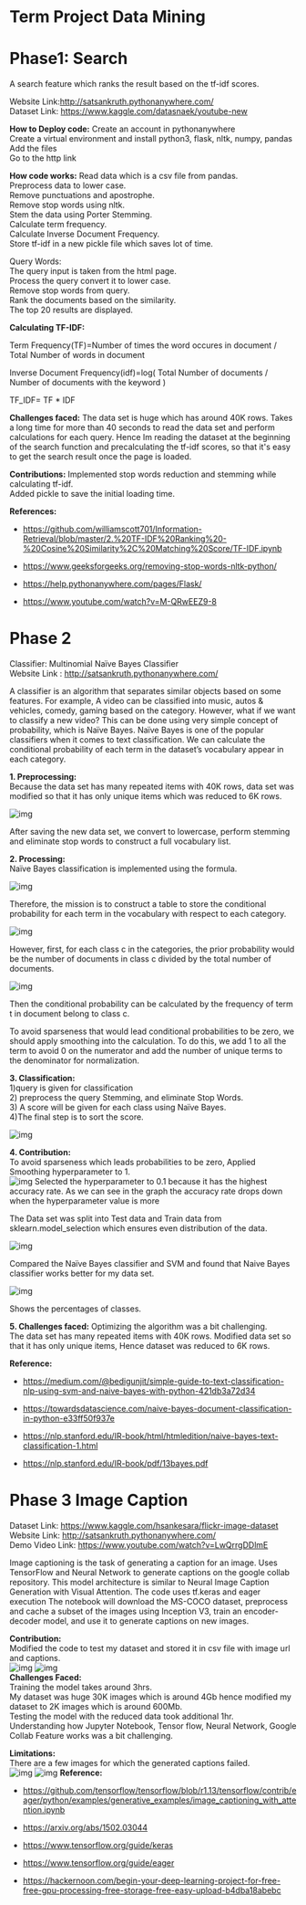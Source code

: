 # Term Project Data Mining
# Phase1: Search

A search feature which ranks the result based on the tf-idf scores.

Website Link:http://satsankruth.pythonanywhere.com/ <br>
Dataset Link: https://www.kaggle.com/datasnaek/youtube-new

**How to Deploy code:**
Create an account in pythonanywhere <br>
Create a virtual environment and install python3, flask, nltk, numpy, pandas <br>
Add the files <br>
Go to the http link <br>

**How code works:**
Read data which is a csv file from pandas.  <br>
Preprocess data to lower case. <br>
Remove punctuations and apostrophe. <br>
Remove stop words using nltk. <br>
Stem the data using Porter Stemming. <br>
Calculate term frequency. <br>
Calculate Inverse Document Frequency. <br>
Store tf-idf in a new pickle file which saves lot of time. <br>

Query Words: <br>
The query input is taken from the html page. <br>
Process the query convert it to lower case. <br>
Remove stop words from query. <br>
Rank the documents based on the similarity. <br>
The top 20 results are displayed. <br>

**Calculating TF-IDF:**

Term Frequency(TF)=Number of times the word occures in document / Total Number of words in document

Inverse Document Frequency(idf)=log( Total Number of documents / Number of documents with the keyword )

TF_IDF= TF * IDF


**Challenges faced:**
The data set is huge which has around 40K rows. Takes a long time for more than 40 seconds to read the data set and perform calculations for each query. Hence Im reading the dataset at the beginning of the search function and precalculating the tf-idf scores, so that it's easy to get the search result once the page is loaded.

**Contributions:**
Implemented stop words reduction and stemming while calculating tf-idf. <br>
Added pickle to save the initial loading time. <br>



**References:**
* https://github.com/williamscott701/Information-Retrieval/blob/master/2.%20TF-IDF%20Ranking%20-%20Cosine%20Similarity%2C%20Matching%20Score/TF-IDF.ipynb

* https://www.geeksforgeeks.org/removing-stop-words-nltk-python/

* https://help.pythonanywhere.com/pages/Flask/

* https://www.youtube.com/watch?v=M-QRwEEZ9-8




# Phase 2
Classifier: Multinomial Naïve Bayes Classifier<br>
Website Link : http://satsankruth.pythonanywhere.com/ <br>

A classifier is an algorithm that separates similar objects based on some features. For example, A video can be classified into music, autos & vehicles, comedy, gaming based on the category. However, what if we want to classify a new video? This can be done using very simple concept of probability, which is Naïve Bayes. Naïve Bayes is one of the popular classifiers when it comes to text classification. We can calculate the conditional probability of each term in the dataset’s vocabulary appear in each category.

**1. Preprocessing:** <br>
Because the data set has many repeated items with 40K rows, data set was modified so that it has only unique items which was reduced to 6K rows. 

![img](https://sathvik-sankruth.netlify.com/img/class1.PNG)

After saving the new data set, we convert to lowercase, perform stemming and eliminate stop words to construct a full vocabulary list.
 
**2. Processing:** <br>
Naïve Bayes classification is implemented using the formula.

![img](https://sathvik-sankruth.netlify.com/img/Eqn.png)

Therefore, the mission is to construct a table to store the conditional probability for each term in the vocabulary with respect to each category.

![img](https://sathvik-sankruth.netlify.com/img/class2.PNG)

However, first, for each class c in the categories, the prior probability would be the number of documents in class c divided by the total number of documents.

![img](https://sathvik-sankruth.netlify.com/img/Eqn2.png)

Then the conditional probability can be calculated by the frequency of term t in document belong to class c.

To avoid sparseness that would lead conditional probabilities to be zero, we should apply smoothing into the calculation. To do this, we add 1 to all the term to avoid 0 on the numerator and add the number of unique terms to the denominator for normalization.
 
**3. Classification:** <br>
1)query is given for classification <br>
2) preprocess the query  Stemming, and eliminate Stop Words. <br>
3) A score will be given for each class using Naïve Bayes. <br>
4)The final step is to sort the score. <br>

![img](https://sathvik-sankruth.netlify.com/img/class3.PNG)

**4. Contribution:** <br>
To avoid  sparseness which leads probabilities to be zero, Applied Smoothing hyperparameter to 1. <br>
![img](https://sathvik-sankruth.netlify.com/img/class6.PNG)
Selected the hyperparameter to 0.1 because it has the highest accuracy rate. As we can see in the graph the accuracy rate drops down when the hyperparameter value is more <br>

The Data set was split into Test data and Train data from sklearn.model_selection which ensures even distribution of the data. <br>

![img](https://sathvik-sankruth.netlify.com/img/class4.PNG)

Compared the Naïve Bayes classifier and SVM and found that Naive Bayes classifier works better for my data set. <br>

![img](https://sathvik-sankruth.netlify.com/img/class5.PNG)
 
Shows the percentages of classes. <br>
 
**5. Challenges faced:** 
Optimizing the algorithm was a bit challenging. <br>
The data set has many repeated items with 40K rows. Modified data set so that it has only unique items, Hence dataset was reduced to 6K rows.  <br>
 


**Reference:** <br>

* https://medium.com/@bedigunjit/simple-guide-to-text-classification-nlp-using-svm-and-naive-bayes-with-python-421db3a72d34

* https://towardsdatascience.com/naive-bayes-document-classification-in-python-e33ff50f937e

* https://nlp.stanford.edu/IR-book/html/htmledition/naive-bayes-text-classification-1.html

* https://nlp.stanford.edu/IR-book/pdf/13bayes.pdf



# Phase 3 Image Caption

Dataset Link: https://www.kaggle.com/hsankesara/flickr-image-dataset <br>
Website Link: http://satsankruth.pythonanywhere.com/ <br>
Demo Video Link: https://www.youtube.com/watch?v=LwQrrgDDlmE <br>

Image captioning is the task of generating a caption for an image.
Uses TensorFlow and Neural Network to generate captions on the google collab repository.
This model architecture is similar to Neural Image Caption Generation with Visual Attention.
The code uses tf.keras and eager execution
The notebook will download the MS-COCO dataset, preprocess and cache a subset of the images using Inception V3, train an encoder-decoder model, and use it to generate captions on new images.
 <br>
 
**Contribution:**<br>
Modified the code to test my dataset and stored it in csv file with image url and captions.<br>
![img](https://sathvik-sankruth.netlify.com/img/imgcap1.PNG)
![img](https://sathvik-sankruth.netlify.com/img/imgcap2.PNG)
 <br>
**Challenges Faced:**<br>
Training the model takes around 3hrs.<br>
My dataset was huge 30K images which is around 4Gb hence modified my dataset to 2K images which is around 600Mb.<br>
Testing the model with the reduced data took additional 1hr.<br>
Understanding how Jupyter Notebook, Tensor flow, Neural Network, Google Collab Feature works was a bit challenging.<br>

**Limitations:**<br>
There are a few images for which the generated captions failed.<br>
![img](https://sathvik-sankruth.netlify.com/img/imgcap3.PNG)
![img](https://sathvik-sankruth.netlify.com/img/imgcap4.PNG)
**Reference:**<br>

* https://github.com/tensorflow/tensorflow/blob/r1.13/tensorflow/contrib/eager/python/examples/generative_examples/image_captioning_with_attention.ipynb

* https://arxiv.org/abs/1502.03044

* https://www.tensorflow.org/guide/keras

* https://www.tensorflow.org/guide/eager

* https://hackernoon.com/begin-your-deep-learning-project-for-free-free-gpu-processing-free-storage-free-easy-upload-b4dba18abebc 


